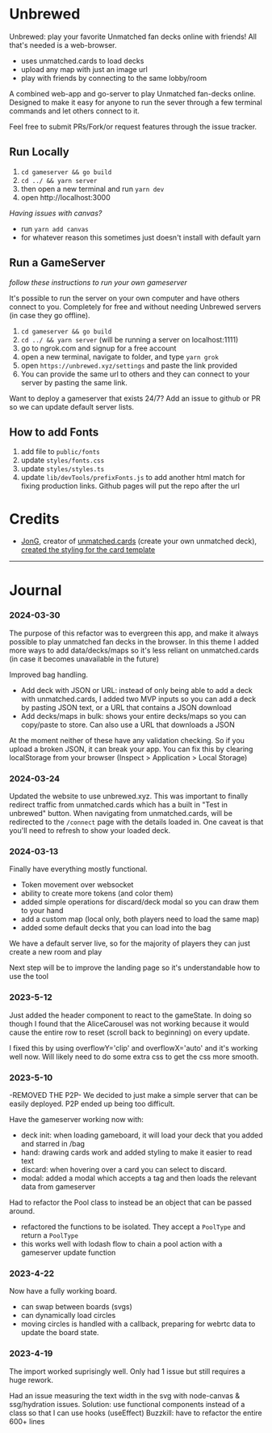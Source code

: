 # Unbrewed 
Unbrewed: play your favorite Unmatched fan decks online with friends! All that's needed is a web-browser.
- uses unmatched.cards to load decks
- upload any map with just an image url
- play with friends by connecting to the same lobby/room

A combined web-app and go-server to play Unmatched fan-decks online. Designed to make it easy for anyone to run the sever through a few terminal commands and let others connect to it.

Feel free to submit PRs/Fork/or request features through the issue tracker.

## Run Locally

1. `cd gameserver && go build`
1. `cd ../ && yarn server`
1. then open a new terminal and run `yarn dev`
1. open http://localhost:3000

_Having issues with canvas?_

- run `yarn add canvas`
- for whatever reason this sometimes just doesn't install with default yarn

## Run a GameServer

_follow these instructions to run your own gameserver_

It's possible to run the server on your own computer and have others connect to you. Completely for free and without needing Unbrewed servers (in case they go offline).

1. `cd gameserver && go build`
1. `cd ../ && yarn server` (will be running a server on localhost:1111)
1. go to ngrok.com and signup for a free account
1. open a new terminal, navigate to folder, and type `yarn grok`
1. open `https://unbrewed.xyz/settings` and paste the link provided
1. You can provide the same url to others and they can connect to your server by pasting the same link.

Want to deploy a gameserver that exists 24/7? Add an issue to github or PR so we can update default server lists.

## How to add Fonts

1. add file to `public/fonts`
1. update `styles/fonts.css`
1. update `styles/styles.ts`
1. update `lib/devTools/prefixFonts.js` to add another html match for fixing production links. Github pages will put the repo after the url

# Credits

- [JonG](https://github.com/JonathanGuberman), creator of [ unmatched.cards](https://unmatched.cards/) (create your own unmatched deck), [created the styling for the card template](https://github.com/JonathanGuberman/unmatched_maker/blob/a7e96b69559461bfac7d3203d8d3899d4af36398/src/components/UnmatchedCard.vue)

---

# Journal

### 2024-03-30
The purpose of this refactor was to evergreen this app, and make it always possible to play unmatched fan decks in the browser. In this theme I added more ways to add data/decks/maps so it's less reliant on unmatched.cards (in case it becomes unavailable in the future)

Improved bag handling.
- Add deck with JSON or URL: instead of only being able to add a deck with unmatched.cards, I added two MVP inputs so you can add a deck by pasting JSON text, or a URL that contains a JSON download
- Add decks/maps in bulk: shows your entire decks/maps so you can copy/paste to store. Can also use a URL that downloads a JSON 

At the moment neither of these have any validation checking. So if you upload a broken JSON, it can break your app. You can fix this by clearing localStorage from your browser (Inspect > Application > Local Storage)

### 2024-03-24
Updated the website to use unbrewed.xyz. This was important to finally redirect traffic from unmatched.cards which has a built in "Test in unbrewed" button.
When navigating from unmatched.cards, will be redirected to the `/connect` page with the details loaded in. One caveat is that you'll need to refresh to show your loaded deck.

### 2024-03-13

Finally have everything mostly functional. 
- Token movement over websocket
- ability to create more tokens (and color them)
- added simple operations for discard/deck modal so you can draw them to your hand
- add a custom map (local only, both players need to load the same map)
- added some default decks that you can load into the bag

We have a default server live, so for the majority of players they can just create a new room and play

Next step will be to improve the landing page so it's understandable how to use the tool

### 2023-5-12

Just added the header component to react to the gameState. In doing so though I found that the AliceCarousel was not working
because it would cause the entire row to reset (scroll back to beginning) on every update.

I fixed this by using overflowY='clip' and overflowX='auto' and it's working well now. Will likely need to do some extra css to get the css more smooth.

### 2023-5-10

-REMOVED THE P2P-
We decided to just make a simple server that can be easily deployed. P2P ended up being too difficult.

Have the gameserver working now with:

- deck init: when loading gameboard, it will load your deck that you added and starred in /bag
- hand: drawing cards work and added styling to make it easier to read text
- discard: when hovering over a card you can select to discard.
- modal: added a modal which accepts a tag and then loads the relevant data from gameserver

Had to refactor the Pool class to instead be an object that can be passed around.

- refactored the functions to be isolated. They accept a `PoolType` and return a `PoolType`
- this works well with lodash flow to chain a pool action with a gameserver update function

### 2023-4-22

Now have a fully working board.

- can swap between boards (svgs)
- can dynamically load circles
- moving circles is handled with a callback, preparing for webrtc data to update the board state.

### 2023-4-19

The import worked suprisingly well. Only had 1 issue but still requires a huge rework.

Had an issue measuring the text width in the svg with node-canvas & ssg/hydration issues.
Solution: use functional components instead of a class so that I can use hooks (useEffect)
Buzzkill: have to refactor the entire 600+ lines
